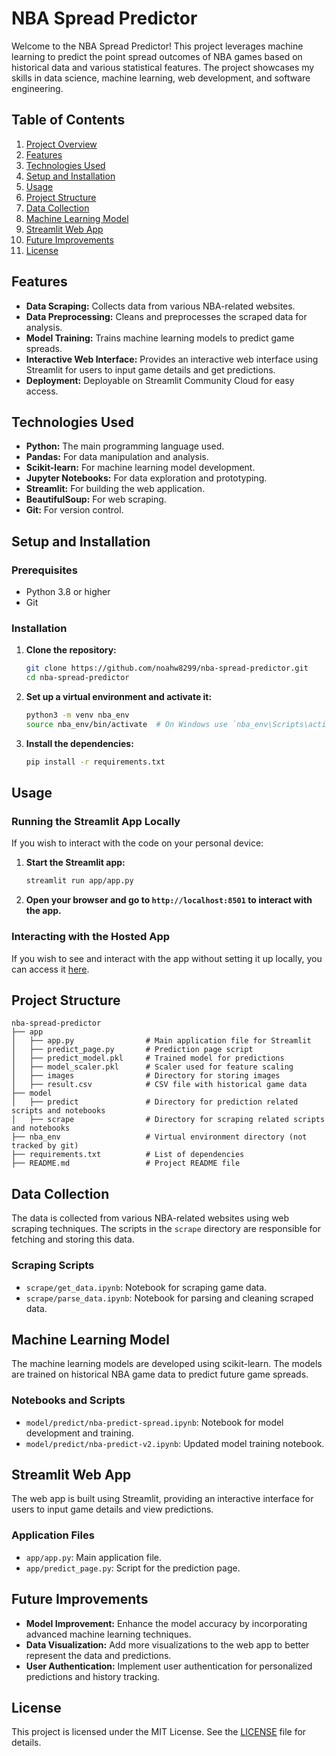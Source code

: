 # NBA Spread Predictor

Welcome to the NBA Spread Predictor! This project leverages machine learning to predict the point spread outcomes of NBA games based on historical data and various statistical features. The project showcases my skills in data science, machine learning, web development, and software engineering.

## Table of Contents
1. [Project Overview](#nba-spread-predictor)
2. [Features](#features)
3. [Technologies Used](#technologies-used)
4. [Setup and Installation](#setup-and-installation)
5. [Usage](#usage)
6. [Project Structure](#project-structure)
7. [Data Collection](#data-collection)
8. [Machine Learning Model](#machine-learning-model)
9. [Streamlit Web App](#streamlit-web-app)
10. [Future Improvements](#future-improvements)
11. [License](#license)

## Features

- **Data Scraping:** Collects data from various NBA-related websites.
- **Data Preprocessing:** Cleans and preprocesses the scraped data for analysis.
- **Model Training:** Trains machine learning models to predict game spreads.
- **Interactive Web Interface:** Provides an interactive web interface using Streamlit for users to input game details and get predictions.
- **Deployment:** Deployable on Streamlit Community Cloud for easy access.

## Technologies Used

- **Python:** The main programming language used.
- **Pandas:** For data manipulation and analysis.
- **Scikit-learn:** For machine learning model development.
- **Jupyter Notebooks:** For data exploration and prototyping.
- **Streamlit:** For building the web application.
- **BeautifulSoup:** For web scraping.
- **Git:** For version control.

## Setup and Installation

### Prerequisites
- Python 3.8 or higher
- Git

### Installation

1. **Clone the repository:**

    ```bash
    git clone https://github.com/noahw8299/nba-spread-predictor.git
    cd nba-spread-predictor
    ```

2. **Set up a virtual environment and activate it:**

    ```bash
    python3 -m venv nba_env
    source nba_env/bin/activate  # On Windows use `nba_env\Scripts\activate`
    ```

3. **Install the dependencies:**

    ```bash
    pip install -r requirements.txt
    ```

## Usage

### Running the Streamlit App Locally

If you wish to interact with the code on your personal device:

1. **Start the Streamlit app:**

    ```bash
    streamlit run app/app.py
    ```

2. **Open your browser and go to `http://localhost:8501` to interact with the app.**

### Interacting with the Hosted App

If you wish to see and interact with the app without setting it up locally, you can access it [here](https://nba-predictor.streamlit.app/).

## Project Structure

```plaintext
nba-spread-predictor
├── app
│   ├── app.py                # Main application file for Streamlit
│   ├── predict_page.py       # Prediction page script
│   ├── predict_model.pkl     # Trained model for predictions
│   ├── model_scaler.pkl      # Scaler used for feature scaling
│   ├── images                # Directory for storing images
│   ├── result.csv            # CSV file with historical game data
├── model
│   ├── predict               # Directory for prediction related scripts and notebooks
│   ├── scrape                # Directory for scraping related scripts and notebooks
├── nba_env                   # Virtual environment directory (not tracked by git)
├── requirements.txt          # List of dependencies
├── README.md                 # Project README file
```

## Data Collection

The data is collected from various NBA-related websites using web scraping techniques. The scripts in the `scrape` directory are responsible for fetching and storing this data.

### Scraping Scripts

- `scrape/get_data.ipynb`: Notebook for scraping game data.
- `scrape/parse_data.ipynb`: Notebook for parsing and cleaning scraped data.

## Machine Learning Model

The machine learning models are developed using scikit-learn. The models are trained on historical NBA game data to predict future game spreads.

### Notebooks and Scripts

- `model/predict/nba-predict-spread.ipynb`: Notebook for model development and training.
- `model/predict/nba-predict-v2.ipynb`: Updated model training notebook.

## Streamlit Web App

The web app is built using Streamlit, providing an interactive interface for users to input game details and view predictions.

### Application Files

- `app/app.py`: Main application file.
- `app/predict_page.py`: Script for the prediction page.

## Future Improvements

- **Model Improvement:** Enhance the model accuracy by incorporating advanced machine learning techniques.
- **Data Visualization:** Add more visualizations to the web app to better represent the data and predictions.
- **User Authentication:** Implement user authentication for personalized predictions and history tracking.

## License

This project is licensed under the MIT License. See the [LICENSE](LICENSE) file for details.